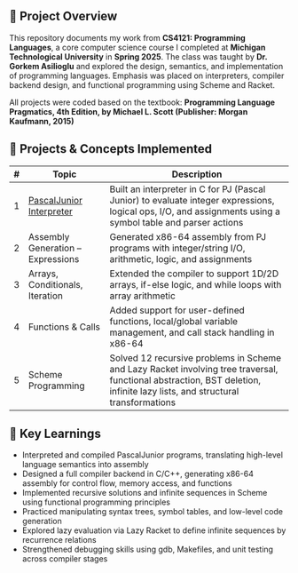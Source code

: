## 📘 **Project Overview**  

This repository documents my work from **CS4121: Programming Languages**, a core computer science course I completed at **Michigan Technological University** in **Spring 2025**. The class was taught by **Dr. Gorkem Asilioglu** and explored the design, semantics, and implementation of programming languages. Emphasis was placed on interpreters, compiler backend design, and functional programming using Scheme and Racket.

All projects were coded based on the textbook: **Programming Language Pragmatics, 4th Edition, by Michael L. Scott (Publisher: Morgan Kaufmann, 2015)**

## 📂 **Projects & Concepts Implemented**

| #  | Topic                            | Description |
|----|----------------------------------|-------------|
| 1  | [PascalJunior Interpreter](1.%20PascalJunior%20Interpreter)         | Built an interpreter in C for PJ (Pascal Junior) to evaluate integer expressions, logical ops, I/O, and assignments using a symbol table and parser actions |
| 2  | Assembly Generation – Expressions | Generated x86-64 assembly from PJ programs with integer/string I/O, arithmetic, logic, and assignments |
| 3  | Arrays, Conditionals, Iteration  | Extended the compiler to support 1D/2D arrays, if-else logic, and while loops with array arithmetic |
| 4  | Functions & Calls                | Added support for user-defined functions, local/global variable management, and call stack handling in x86-64 |
| 5  | Scheme Programming               | Solved 12 recursive problems in Scheme and Lazy Racket involving tree traversal, functional abstraction, BST deletion, infinite lazy lists, and structural transformations |

## 🧠 **Key Learnings**
- Interpreted and compiled PascalJunior programs, translating high-level language semantics into assembly  
- Designed a full compiler backend in C/C++, generating x86-64 assembly for control flow, memory access, and functions  
- Implemented recursive solutions and infinite sequences in Scheme using functional programming principles  
- Practiced manipulating syntax trees, symbol tables, and low-level code generation  
- Explored lazy evaluation via Lazy Racket to define infinite sequences by recurrence relations  
- Strengthened debugging skills using gdb, Makefiles, and unit testing across compiler stages
